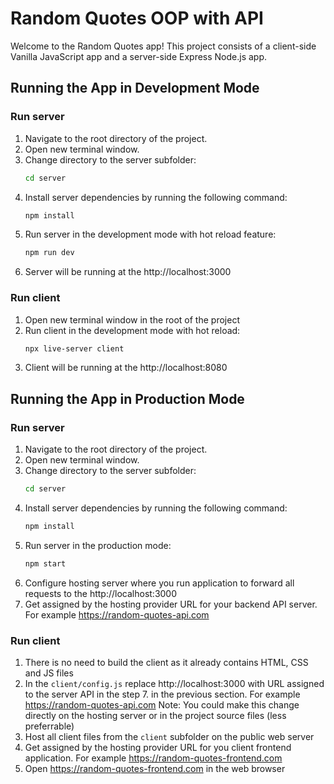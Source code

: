 # Random Quotes OOP with API

Welcome to the Random Quotes app!
This project consists of a client-side Vanilla JavaScript app and a server-side Express Node.js app.

## Running the App in Development Mode

### Run server

1. Navigate to the root directory of the project.
1. Open new terminal window.
1. Change directory to the server subfolder:
   ```bash
   cd server
1. Install server dependencies by running the following command:
   ```bash
   npm install
1. Run server in the development mode with hot reload feature:
   ```bash
   npm run dev
1. Server will be running at the http://localhost:3000

### Run client

1. Open new terminal window in the root of the project
1. Run client in the development mode with hot reload:
   ```bash
   npx live-server client
1. Client will be running at the http://localhost:8080

## Running the App in Production Mode

### Run server

1. Navigate to the root directory of the project.
1. Open new terminal window.
1. Change directory to the server subfolder:
   ```bash
   cd server
1. Install server dependencies by running the following command:
   ```bash
   npm install
1. Run server in the production mode:
   ```bash
   npm start
1. Configure hosting server where you run application to forward all requests to the http://localhost:3000
1. Get assigned by the hosting provider URL for your backend API server.
   For example https://random-quotes-api.com

### Run client

1. There is no need to build the client as it already contains HTML, CSS and JS files
1. In the `client/config.js` replace http://localhost:3000 with URL assigned to the server API in the step 7. in the previous section. For example https://random-quotes-api.com
   Note: You could make this change directly on the hosting server or in the project source files (less preferrable)
1. Host all client files from the `client` subfolder on the public web server
1. Get assigned by the hosting provider URL for you client frontend application.
   For example https://random-quotes-frontend.com
1. Open https://random-quotes-frontend.com in the web browser
